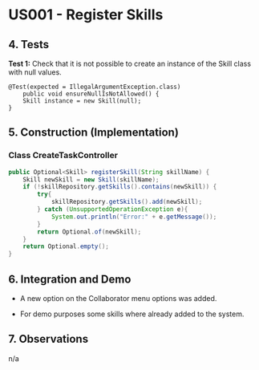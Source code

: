 # US001 - Register Skills

## 4. Tests 

**Test 1:** Check that it is not possible to create an instance of the Skill class with null values. 

	@Test(expected = IllegalArgumentException.class)
		public void ensureNullIsNotAllowed() {
		Skill instance = new Skill(null);
	}

## 5. Construction (Implementation)

### Class CreateTaskController 

```java
public Optional<Skill> registerSkill(String skillName) {
    Skill newSkill = new Skill(skillName);
    if (!skillRepository.getSkills().contains(newSkill)) {
        try{
            skillRepository.getSkills().add(newSkill);
        } catch (UnsupportedOperationException e){
            System.out.println("Error:" + e.getMessage());
        }
        return Optional.of(newSkill);
    }
    return Optional.empty();
}
```



## 6. Integration and Demo 

* A new option on the Collaborator menu options was added.

* For demo purposes some skills where already added to the system.


## 7. Observations

n/a